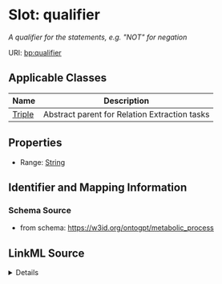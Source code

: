 # Slot: qualifier
_A qualifier for the statements, e.g. "NOT" for negation_


URI: [bp:qualifier](http://w3id.org/ontogpt/metabolic-process-templatequalifier)



<!-- no inheritance hierarchy -->




## Applicable Classes

| Name | Description |
| --- | --- |
[Triple](Triple.md) | Abstract parent for Relation Extraction tasks






## Properties

* Range: [String](String.md)







## Identifier and Mapping Information







### Schema Source


* from schema: https://w3id.org/ontogpt/metabolic_process




## LinkML Source

<details>
```yaml
name: qualifier
description: A qualifier for the statements, e.g. "NOT" for negation
from_schema: https://w3id.org/ontogpt/metabolic_process
rank: 1000
alias: qualifier
owner: Triple
domain_of:
- Triple
range: string

```
</details>